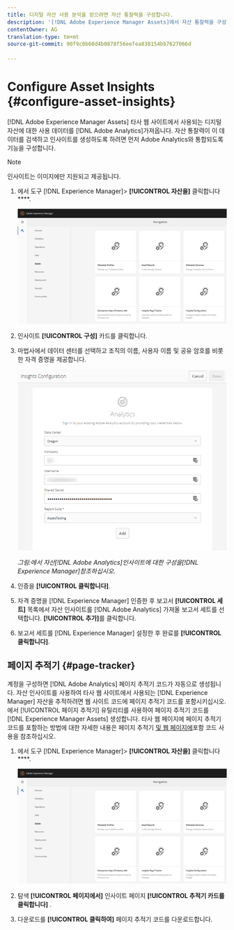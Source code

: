 ```yaml
---
title: 디지털 자산 사용 분석을 얻으려면 자산 통찰력을 구성합니다.
description: '[!DNL Adobe Experience Manager Assets]에서 자산 통찰력을 구성합니다.'
contentOwner: AG
translation-type: tm+mt
source-git-commit: 90f9c0b60d4b0878f56eefea838154bb7627066d

---
```



# Configure Asset Insights {#configure-asset-insights}

[!DNL Adobe Experience Manager Assets] 타사 웹 사이트에서 사용되는 디지털 자산에 대한 사용 데이터를 [!DNL Adobe Analytics]가져옵니다. 자산 통찰력이 이 데이터를 검색하고 인사이트를 생성하도록 하려면 먼저 Adobe Analytics와 통합되도록 기능을 구성합니다.

>[!NOTE]
>
>인사이트는 이미지에만 지원되고 제공됩니다.

1. 에서 도구 [!DNL Experience Manager]> **[!UICONTROL 자산을]** 클릭합니다 ****.

   ![chlimage_1-72](assets/chlimage_1-210.png)

1. 인사이트 **[!UICONTROL 구성]** 카드를 클릭합니다.
1. 마법사에서 데이터 센터를 선택하고 조직의 이름, 사용자 이름 및 공유 암호를 비롯한 자격 증명을 제공합니다.

   ![Adobe Experience Manager에서 자산 인사이트를 위한 Adobe Analytics 구성](assets/insights_config2.png)

   *그림:에서 자산[!DNL Adobe Analytics]인사이트에 대한 구성을[!DNL Experience Manager]참조하십시오.*

1. 인증을 **[!UICONTROL 클릭합니다]**.
1. 자격 증명을 [!DNL Experience Manager] 인증한 후 보고서 **[!UICONTROL 세트]** 목록에서 자산 인사이트를 [!DNL Adobe Analytics] 가져올 보고서 세트를 선택합니다. **[!UICONTROL 추가]**&#x200B;를 클릭합니다.
1. 보고서 세트를 [!DNL Experience Manager] 설정한 후 완료를 **[!UICONTROL 클릭합니다]**.

## 페이지 추적기 {#page-tracker}

계정을 구성하면 [!DNL Adobe Analytics] 페이지 추적기 코드가 자동으로 생성됩니다. 자산 인사이트를 사용하여 타사 웹 사이트에서 사용되는 [!DNL Experience Manager] 자산을 추적하려면 웹 사이트 코드에 페이지 추적기 코드를 포함시키십시오. 에서 [!UICONTROL 페이지 추적기] 유틸리티를 사용하여 페이지 추적기 코드를 [!DNL Experience Manager Assets] 생성합니다. 타사 웹 페이지에 페이지 추적기 코드를 포함하는 방법에 대한 자세한 내용은 페이지 추적기 [및 웹 페이지에](/help/assets/touch-ui-using-page-tracker.md)포함 코드 사용을 참조하십시오.

1. 에서 도구 [!DNL Experience Manager]> **[!UICONTROL 자산을]** 클릭합니다 ****.

   ![chlimage_1-73](assets/chlimage_1-214.png)

1. 탐색 **[!UICONTROL 페이지에서]** 인사이트 페이지 **[!UICONTROL 추적기 카드를 클릭합니다]** .
1. 다운로드를 **[!UICONTROL 클릭하여]** 페이지 추적기 코드를 다운로드합니다.
